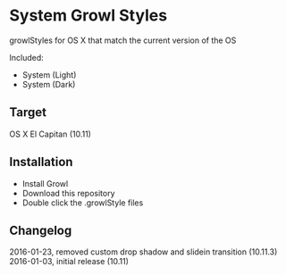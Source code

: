 # System Growl Styles
growlStyles for OS X that match the current version of the OS

Included:

* System (Light)
* System (Dark)

## Target
OS X El Capitan (10.11)

## Installation
* Install Growl
* Download this repository
* Double click the .growlStyle files

## Changelog
2016-01-23, removed custom drop shadow and slidein transition (10.11.3)  
2016-01-03, initial release  (10.11)  
